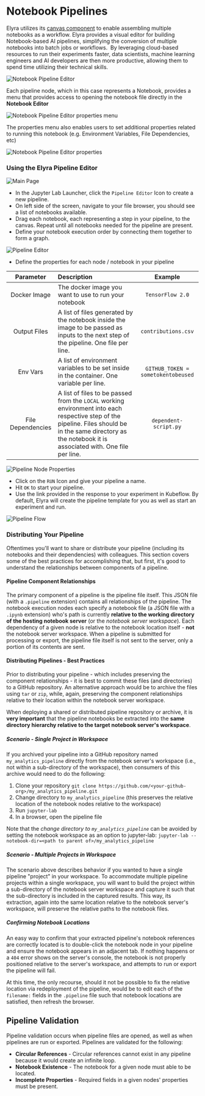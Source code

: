 <!--
{% comment %}
Copyright 2018-2020 IBM Corporation

Licensed under the Apache License, Version 2.0 (the "License");
you may not use this file except in compliance with the License.
You may obtain a copy of the License at

http://www.apache.org/licenses/LICENSE-2.0

Unless required by applicable law or agreed to in writing, software
distributed under the License is distributed on an "AS IS" BASIS,
WITHOUT WARRANTIES OR CONDITIONS OF ANY KIND, either express or implied.
See the License for the specific language governing permissions and
limitations under the License.
{% endcomment %}
-->

# Notebook Pipelines

Elyra utilizes its [canvas component](https://github.com/elyra-ai/canvas) to enable assembling
multiple notebooks as a workflow.
Elyra provides a visual editor for building Notebook-based AI pipelines, simplifying the conversion
of multiple notebooks into batch jobs or workflows.  By leveraging cloud-based resources to run their
experiments faster, data scientists, machine learning engineers and AI developers are then more productive,
allowing them to spend time utilizing their technical skills.

![Notebook Pipeline Editor](../images/pipeline-editor.png)

Each pipeline node, which in this case represents a Notebook, provides a menu that provides access to
opening the notebook file directly in the **Notebook Editor** 

![Notebook Pipeline Editor properties menu](../images/pipeline-editor-properties-menu.png)

The properties menu also enables users to set additional properties related to running this notebook
 (e.g. Environment Variables, File Dependencies, etc)

![Notebook Pipeline Editor properties](../images/pipeline-editor-properties.png)

### Using the Elyra Pipeline Editor

![Main Page](../images/elyra-main-page.png)

* In the Jupyter Lab Launcher, click the `Pipeline Editor` Icon to create a new pipeline.
* On left side of the screen, navigate to your file browser, you should see a list of notebooks available.
* Drag each notebook, each representing a step in your pipeline, to the canvas. Repeat until all notebooks
needed for the pipeline are present.
* Define your notebook execution order by connecting them together to form a graph.

![Pipeline Editor](../images/pipeline-editor.png)

* Define the properties for each node / notebook in your pipeline

|Parameter   | Description  | Example |
|:---:|:------|:---:|
|Docker Image| The docker image you want to use to run your notebook |  `TensorFlow 2.0`   |
|Output Files|  A list of files generated by the notebook inside the image to be passed as inputs to the next step of the pipeline.  One file per line.  | `contributions.csv` |
|Env Vars| A list of environment variables to be set inside in the container.  One variable per line. |  `GITHUB_TOKEN = sometokentobeused` |
|File Dependencies|  A list of files to be passed from the `LOCAL` working environment into each respective step of the pipeline. Files should be in the same directory as the notebook it is associated with. One file per line. | `dependent-script.py` |

![Pipeline Node Properties](../images/pipeline-editor-properties.png)

* Click on the `RUN` Icon and give your pipeline a name.
* Hit `OK` to start your pipeline.
* Use the link provided in the response to your experiment in Kubeflow. By default, Elyra will create the pipeline template for you as well as start an experiment and run.

![Pipeline Flow](../images/pipeline-editor.gif)

### Distributing Your Pipeline
Oftentimes you'll want to share or distribute your pipeline (including its notebooks and their dependencies) with colleagues.  This section covers some of the best practices for accomplishing that, but first, it's good to understand the relationships between components of a pipeline.

#### Pipeline Component Relationships
The primary component of a pipeline is the pipeline file itself.  This JSON file (with a `.pipeline` extension) contains all relationships of the pipeline.  The notebook execution nodes each specify a notebook file (a JSON file with a `.ipynb` extension) who's path is currently **relative to the working directory of the hosting notebook server** (or the _notebook server workspace_).  Each dependency of a given node is relative to the notebook location itself - **not** the notebook server workspace.  When a pipeline is submitted for processing or export, the pipeline file itself is not sent to the server, only a portion of its contents are sent.

#### Distributing Pipelines - Best Practices
Prior to distributing your pipeline - which includes preserving the component relationships - it is best to commit these files (and directories) to a GitHub repository.  An alternative approach would be to archive the files using `tar` or `zip`, while, again, preserving the component relationships relative to their location within the notebook server workspace.

When deploying a shared or distributed pipeline repository or archive, it is **very important** that the pipeline notebooks be extracted into the **same directory hierarchy relative to the target notebook server's workspace**.

##### Scenario - Single Project in Workspace
If you archived your pipeline into a GitHub repository named `my_analytics_pipeline` directly from the notebook server's workspace (i.e., not within a sub-directory of the workspace), then consumers of this archive would need to do the following:

1. Clone your repository
    `git clone https://github.com/<your-github-org>/my_analytics_pipeline.git`
2. Change directory to `my_analytics_pipeline` (this preserves the relative location of the notebook nodes relative to the workspace)
3. Run `jupyter-lab`
4. In a browser, open the pipeline file

Note that the *change directory to `my_analytics_pipeline`* can be avoided by setting the notebook workspace as an option to jupyter-lab: `jupyter-lab --notebook-dir=<path to parent of>/my_analytics_pipeline`

##### Scenario - Multiple Projects in Workspace
The scenario above describes behavior if you wanted to have a single pipeline "project" in your workspace.  To accommodate multiple pipeline projects within a single workspace, you will want to build the project within a sub-directory of the notebook server workspace and capture it such that the sub-directory is included in the captured results.  This way, its extraction, again into the same location relative to the notebook server's workspace, will preserve the relative paths to the notebook files.

##### Confirming Notebook Locations
An easy way to confirm that your extracted pipeline's notebook references are correctly located is to double-click the notebook node in your pipeline and ensure the notebook appears in an adjacent tab.  If nothing happens or a `404` error shows on the server's console, the notebook is not properly positioned relative to the server's workspace, and attempts to run or export the pipeline will fail.

At this time, the only recourse, should it not be possible to fix the relative location via redeployment of the pipeline, would be to edit each of the `filename:` fields in the `.pipeline` file such that notebook locations are satisfied, then refresh the browser.

## Pipeline Validation
Pipeline validation occurs when pipeline files are opened, as well as when pipelines are run or exported. Pipelines are validated for the following:
- **Circular References** - Circular references cannot exist in any pipeline because it would create an infinite loop. 
- **Notebook Existence** - The notebook for a given node must able to be located. 
- **Incomplete Properties** - Required fields in a given nodes' properties must be present.